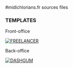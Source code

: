 #midichlorians.fr
sources files


### TEMPLATES

Front-office

[![FREELANCER](http://www.blacktie.co/blog/wp-content/uploads/2014/01/stanley.png)](http://www.blacktie.co/2014/01/stanley-freelancer-theme/)


Back-office

[![DASHGUM](http://www.blacktie.co/blog/wp-content/uploads/2014/07/dashgum.png)](http://www.blacktie.co/2014/07/dashgum-free-dashboard/)
